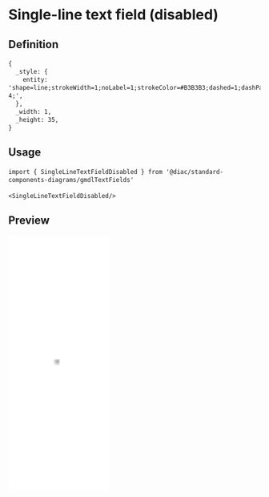 # Single-line text field (disabled)

## Definition

```
{
  _style: { 
    entity: 'shape=line;strokeWidth=1;noLabel=1;strokeColor=#B3B3B3;dashed=1;dashPattern=1 4;',
  },
  _width: 1,
  _height: 35,
}
```

## Usage

```
import { SingleLineTextFieldDisabled } from '@diac/standard-components-diagrams/gmdlTextFields'

<SingleLineTextFieldDisabled/>
```

## Preview

<img src="./single-line-text-field-disabled.png" width="200"/>
